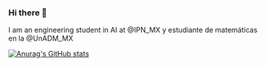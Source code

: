 ### Hi there 👋

I am an engineering student in AI at @IPN_MX y estudiante de matemáticas en la @UnADM_MX

[![Anurag's GitHub stats](https://github-readme-stats.vercel.app/api?username=Jonas-Lara)](https://github.com/Jonas-Lara/github-readme-stats)

<!--
**Jonas-Lara/Jonas-Lara** is a ✨ _special_ ✨ repository because its `README.md` (this file) appears on your GitHub profile.

Here are some ideas to get you started:

- 🔭 I’m currently working on ...
- 🌱 I’m currently learning ...
- 👯 I’m looking to collaborate on ...
- 🤔 I’m looking for help with ...
- 💬 Ask me about ...
- 📫 How to reach me: ...
- 😄 Pronouns: ...
- ⚡ Fun fact: ...
-->
